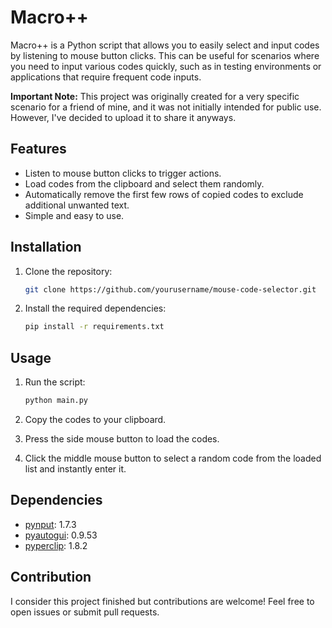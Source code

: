 # Macro++

Macro++ is a Python script that allows you to easily select and input codes by listening to mouse button clicks. This can be useful for scenarios where you need to input various codes quickly, such as in testing environments or applications that require frequent code inputs.

**Important Note:**
This project was originally created for a very specific scenario for a friend of mine, and it was not initially intended for public use. However, I've decided to upload it to share it anyways.


## Features

- Listen to mouse button clicks to trigger actions.
- Load codes from the clipboard and select them randomly.
- Automatically remove the first few rows of copied codes to exclude additional unwanted text.
- Simple and easy to use.

## Installation

1. Clone the repository:

    ```bash
    git clone https://github.com/yourusername/mouse-code-selector.git
    ```

2. Install the required dependencies:

    ```bash
    pip install -r requirements.txt
    ```

## Usage

1. Run the script:

    ```bash
    python main.py
    ```

2. Copy the codes to your clipboard.
3. Press the side mouse button to load the codes.
4. Click the middle mouse button to select a random code from the loaded list and instantly enter it.

## Dependencies

- [pynput](https://pypi.org/project/pynput/): 1.7.3
- [pyautogui](https://pypi.org/project/PyAutoGUI/): 0.9.53
- [pyperclip](https://pypi.org/project/pyperclip/): 1.8.2

## Contribution

I consider this project finished but contributions are welcome! Feel free to open issues or submit pull requests.

